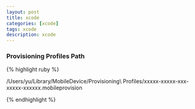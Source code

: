 ```yaml
---
layout: post
title: xcode
categories: [xcode]
tags: xcode
description: xcode
---
```


<h3>Provisioning Profiles Path</h3>

{% highlight ruby %}

/Users/yu/Library/MobileDevice/Provisioning\ Profiles/xxxxx-xxxxx-xxx-xxxxx-xxxxxx.mobileprovision

{% endhighlight %}
